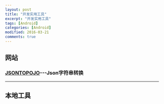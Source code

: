 ```yaml
---
layout: post
title: "开发实用工具"
excerpt: "开发实用工具"
tags: [Android]
categories: [Android]
modified: 2016-03-21
comments: true
---
```



## 网站

### [JSONTOPOJO](http://www.jsonschema2pojo.org/)---Json字符串转换

----

## 本地工具


